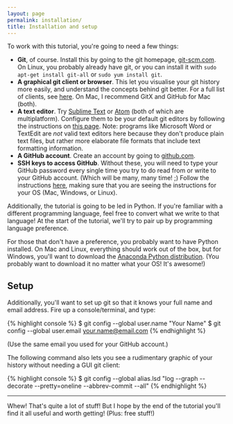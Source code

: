 ```yaml
---
layout: page
permalink: installation/
title: Installation and setup
---
```


To work with this tutorial, you're going to need a few things:

- **Git**, of course. Install this by going to the git homepage,
  [git-scm.com](http://git-scm.com). On Linux, you probably already have git,
  or you can install it with `sudo apt-get install git-all` or
  `sudo yum install git`.
- **A graphical git client or browser**. This let you visualise your git
  history more easily, and understand the concepts behind git better. For a
  full list of clients, see [here](http://git-scm.com/downloads/guis). On Mac,
  I recommend GitX and GitHub for Mac (both).
- **A text editor**. Try [Sublime Text](http://www.sublimetext.com)
  or [Atom](https://atom.io) (both of which are multiplatform). Configure them
  to be your default git editors by following the instructions on
  [this page](https://help.github.com/articles/associating-text-editors-with-git/).
  Note: programs like Microsoft Word or TextEdit are *not* valid text editors
  here because they don't produce plain text files, but rather more elaborate
  file formats that include text formatting information.
- **A GitHub account**. Create an account by going to
  [github.com](https://github.com).
- **SSH keys to access GitHub**. Without these, you will need to type your
  GitHub password every single time you try to do read from or write to your
  GitHub account. (Which will be many, many time! ;) Follow the instructions
  [here](https://help.github.com/articles/generating-ssh-keys/), making sure
  that you are seeing the instructions for your OS (Mac, Windows, or Linux).

Additionally, the tutorial is going to be led in Python. If you're familiar
with a different programming language, feel free to convert what we write to
that language! At the start of the tutorial, we'll try to pair up by
programming language preference.

For those that don't have a preference, you probably want to have Python
installed. On Mac and Linux, everything should work out of the box, but for
Windows, you'll want to download the
[Anaconda Python distribution](http://continuum.io/downloads). (You probably
want to download it no matter what your OS! It's awesome!)

## Setup

Additionally, you'll want to set up git so that it knows your full name and
email address. Fire up a console/terminal, and type:

{% highlight console %}
$ git config --global user.name "Your Name"
$ git config --global user.email your.name@email.com
{% endhighlight %}

(Use the same email you used for your GitHub account.)

The following command also lets you see a rudimentary graphic of your history
without needing a GUI git client:

{% highlight console %}
$ git config --global alias.lsd "log --graph --decorate --pretty=oneline --abbrev-commit --all"
{% endhighlight %}

---

Whew! That's quite a lot of stuff! But I hope by the end of the tutorial you'll
find it all useful and worth getting! (Plus: free stuff!)

